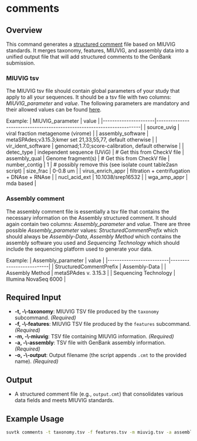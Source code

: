 # comments

## Overview
This command generates a <a href="https://www.ncbi.nlm.nih.gov/genbank/structuredcomment/" target="_blank">structured comment</a> file based on MIUVIG standards. It merges taxonomy, features, MIUVIG, and assembly data into a unified output file that will add structured comments to the GenBank submission.

### MIUVIG tsv
The MIUVIG tsv file should contain global parameters of your study that apply to all your sequences. It should be a tsv file with two columns: *MIUVIG_parameter* and *value*. The following parameters are mandatory and their allowed values can be found [here](https://static-content.springer.com/esm/art%3A10.1038%2Fnbt.4306/MediaObjects/41587_2019_BFnbt4306_MOESM36_ESM.xlsx).

Example:
| MIUVIG_parameter     | value                                                                 |
|----------------------|-----------------------------------------------------------------------|
| source_uvig          | viral fraction metagenome (virome)                                    |
| assembly_software    | metaSPAdes;v3.15.3;kmer set 21,33,55,77, default otherwise            |
| vir_ident_software   | genomad;1.7.0;score-calibration, default otherwise                    |
| detec_type           | independent sequence (UViG)                                           | # Get this from CheckV file
| assembly_qual        | Genome fragment(s)                                                    | # Get this from CheckV file
| number_contig        | 1                                                                     | # possibly remove this (see isolate count table2asn script)
| size_frac            | 0-0.8 um                                                              |
| virus_enrich_appr    | filtration + centrifugation + DNAse + RNAse                           |
| nucl_acid_ext        | 10.1038/srep16532                                                     |
| wga_amp_appr         | mda based                                                             |


### Assembly comment
The assembly comment file is essentially a tsv file that contains the necessary information on the Assembly structured comment. It should again contain two columns: *Assembly_parameter* and *value*. There are three possible *Assembly_parameter* values: *StructuredCommentPrefix* which should always be *Assembly-Data*, *Assembly Method* which contains the assembly software you used and *Sequencing Technology* which should include the sequencing platform used to generate your data.

Example:
| Assembly_parameter       | value                    |
|--------------------------|--------------------------|
| StructuredCommentPrefix  | Assembly-Data            |
| Assembly Method          | metaSPAdes v. 3.15.3     |
| Sequencing Technology    | Illumina NovaSeq 6000    |

## Required Input
- **-t, -\\\-taxonomy**: MIUVIG TSV file produced by the `taxonomy` subcommand. *(Required)*
- **-f, -\\\-features**: MIUVIG TSV file produced by the `features` subcommand. *(Required)*
- **-m, -\\\-miuvig**: TSV file containing MIUVIG information. *(Required)*
- **-a, -\\\-assembly**: TSV file with GenBank assembly information. *(Required)*
- **-o, -\\\-output**: Output filename (the script appends `.cmt` to the provided name). *(Required)*

## Output
- A structured comment file (e.g., `output.cmt`) that consolidates various data fields and meets MIUVIG standards.

## Example Usage
```bash
suvtk comments -t taxonomy.tsv -f features.tsv -m miuvig.tsv -a assembly.tsv -o structured_comment
